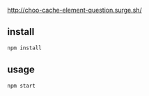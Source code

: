 http://choo-cache-element-question.surge.sh/

## install
```bash
npm install
```

## usage
```bash
npm start
```
